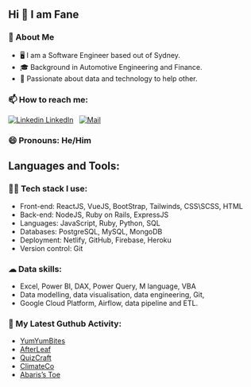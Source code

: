 ## Hi 👋 I am Fane
### :book: About Me
- 🖥 I am a Software Engineer based out of Sydney.
- 🎓 Background in Automotive Engineering and Finance.
- 💼 Passionate about data and technology to help other.

### 📫 How to reach me:
[![Linkedin](https://i.stack.imgur.com/gVE0j.png) LinkedIn](https://www.linkedin.com/in/fanetree/)
&nbsp;
[![Mail](https://edent.github.io/SuperTinyIcons/images/svg/email.svg)](mailto:fane.tree@gmail.com)


### 😄 Pronouns: He/Him

## Languages and Tools:
### 👨‍💻 Tech stack I use:
- Front-end: ReactJS, VueJS, BootStrap, Tailwinds, CSS\SCSS, HTML
- Back-end: NodeJS, Ruby on Rails, ExpressJS
- Languages: JavaScript, Ruby, Python, SQL
- Databases: PostgreSQL, MySQL, MongoDB
- Deployment: Netlify, GitHub, Firebase, Heroku
- Version control: Git

### ☁ Data skills:
- Excel, Power BI, DAX, Power Query, M language, VBA
- Data modelling, data visualisation, data engineering, Git, 
- Google Cloud Platform, Airflow, data pipeline and ETL.

### 🔔 My Latest Guthub Activity:
- [YumYumBites](https://project4-yumyumbites-8cohx7mup-tanakorntree.vercel.app/)
- [AfterLeaf](https://harmonious-sunshine-7478e1.netlify.app/)
- [QuizCraft](https://quizcraft-c8706.web.app/)
- [ClimateCo](https://climateco.herokuapp.com/)
- [Abaris’s Toe](https://fanetree.github.io/project0-tictactoe/)


<!--
**FaneTree/FaneTree** is a ✨ _special_ ✨ repository because its `README.md` (this file) appears on your GitHub profile.

Here are some ideas to get you started:

- 🔭 I’m currently working on ...
- 🌱 I’m currently learning ...
- 👯 I’m looking to collaborate on ...
- 🤔 I’m looking for help with ...
- 💬 Ask me about ...
- 📫 How to reach me: ...
- 😄 Pronouns: ...
- ⚡ Fun fact: ...
-->
